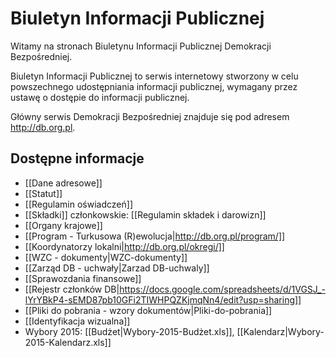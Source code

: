 # Biuletyn Informacji Publicznej
Witamy na stronach Biuletynu Informacji Publicznej Demokracji Bezpośredniej.

Biuletyn Informacji Publicznej to serwis internetowy stworzony w celu powszechnego udostępniania informacji publicznej, wymagany przez ustawę o dostępie do informacji publicznej.

Główny serwis Demokracji Bezpośredniej znajduje się pod adresem http://db.org.pl.

## Dostępne informacje
* [[Dane adresowe]]
* [[Statut]]
* [[Regulamin oświadczeń]]
* [[Składki]] członkowskie: [[Regulamin składek i darowizn]]
* [[Organy krajowe]]
* [[Program - Turkusowa (R)ewolucja|http://db.org.pl/program/]]
* [[Koordynatorzy lokalni|http://db.org.pl/okregi/]]
* [[WZC - dokumenty|WZC-dokumenty]]
* [[Zarząd DB - uchwały|Zarzad DB-uchwaly]]
* [[Sprawozdania finansowe]]
* [[Rejestr członków DB|https://docs.google.com/spreadsheets/d/1VGSJ_-lYrYBkP4-sEMD87pb10GFi2TIWHPQZKjmqNn4/edit?usp=sharing]]
* [[Pliki do pobrania - wzory dokumentów|Pliki-do-pobrania]]
* [[Identyfikacja wizualna]]
* Wybory 2015: [[Budżet|Wybory-2015-Budżet.xls]], [[Kalendarz|Wybory-2015-Kalendarz.xls]]
